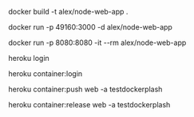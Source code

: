 docker build -t alex/node-web-app .

docker run -p 49160:3000 -d alex/node-web-app

docker run -p 8080:8080 -it --rm alex/node-web-app

heroku login

heroku container:login

heroku container:push web -a testdockerplash

heroku container:release web -a testdockerplash
